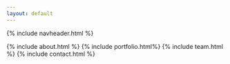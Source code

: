 ```yaml
---
layout: default
---
```

{% include navheader.html %}

{% include about.html %}
{% include portfolio.html%}
{% include team.html %}
{% include contact.html %}
